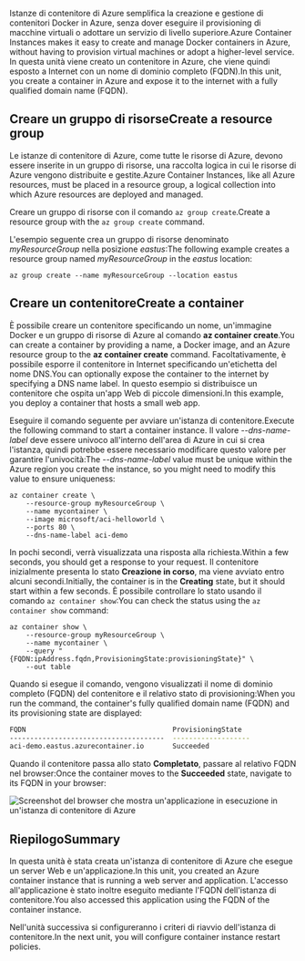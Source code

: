 <span data-ttu-id="a32be-101">Istanze di contenitore di Azure semplifica la creazione e gestione di contenitori Docker in Azure, senza dover eseguire il provisioning di macchine virtuali o adottare un servizio di livello superiore.</span><span class="sxs-lookup"><span data-stu-id="a32be-101">Azure Container Instances makes it easy to create and manage Docker containers in Azure, without having to provision virtual machines or adopt a higher-level service.</span></span> <span data-ttu-id="a32be-102">In questa unità viene creato un contenitore in Azure, che viene quindi esposto a Internet con un nome di dominio completo (FQDN).</span><span class="sxs-lookup"><span data-stu-id="a32be-102">In this unit, you create a container in Azure and expose it to the internet with a fully qualified domain name (FQDN).</span></span>

## <a name="create-a-resource-group"></a><span data-ttu-id="a32be-103">Creare un gruppo di risorse</span><span class="sxs-lookup"><span data-stu-id="a32be-103">Create a resource group</span></span>

<span data-ttu-id="a32be-104">Le istanze di contenitore di Azure, come tutte le risorse di Azure, devono essere inserite in un gruppo di risorse, una raccolta logica in cui le risorse di Azure vengono distribuite e gestite.</span><span class="sxs-lookup"><span data-stu-id="a32be-104">Azure Container Instances, like all Azure resources, must be placed in a resource group, a logical collection into which Azure resources are deployed and managed.</span></span>

<span data-ttu-id="a32be-105">Creare un gruppo di risorse con il comando `az group create`.</span><span class="sxs-lookup"><span data-stu-id="a32be-105">Create a resource group with the `az group create` command.</span></span>

<span data-ttu-id="a32be-106">L'esempio seguente crea un gruppo di risorse denominato *myResourceGroup* nella posizione *eastus*:</span><span class="sxs-lookup"><span data-stu-id="a32be-106">The following example creates a resource group named *myResourceGroup* in the *eastus* location:</span></span>

```azurecli
az group create --name myResourceGroup --location eastus
```

## <a name="create-a-container"></a><span data-ttu-id="a32be-107">Creare un contenitore</span><span class="sxs-lookup"><span data-stu-id="a32be-107">Create a container</span></span>

<span data-ttu-id="a32be-108">È possibile creare un contenitore specificando un nome, un'immagine Docker e un gruppo di risorse di Azure al comando **az container create**.</span><span class="sxs-lookup"><span data-stu-id="a32be-108">You can create a container by providing a name, a Docker image, and an Azure resource group to the **az container create** command.</span></span> <span data-ttu-id="a32be-109">Facoltativamente, è possibile esporre il contenitore in Internet specificando un'etichetta del nome DNS.</span><span class="sxs-lookup"><span data-stu-id="a32be-109">You can optionally expose the container to the internet by specifying a DNS name label.</span></span> <span data-ttu-id="a32be-110">In questo esempio si distribuisce un contenitore che ospita un'app Web di piccole dimensioni.</span><span class="sxs-lookup"><span data-stu-id="a32be-110">In this example, you deploy a container that hosts a small web app.</span></span>

<span data-ttu-id="a32be-111">Eseguire il comando seguente per avviare un'istanza di contenitore.</span><span class="sxs-lookup"><span data-stu-id="a32be-111">Execute the following command to start a container instance.</span></span> <span data-ttu-id="a32be-112">Il valore *--dns-name-label* deve essere univoco all'interno dell'area di Azure in cui si crea l'istanza, quindi potrebbe essere necessario modificare questo valore per garantire l'univocità:</span><span class="sxs-lookup"><span data-stu-id="a32be-112">The *--dns-name-label* value must be unique within the Azure region you create the instance, so you might need to modify this value to ensure uniqueness:</span></span>

```azurecli
az container create \
    --resource-group myResourceGroup \
    --name mycontainer \
    --image microsoft/aci-helloworld \
    --ports 80 \
    --dns-name-label aci-demo
```

<span data-ttu-id="a32be-113">In pochi secondi, verrà visualizzata una risposta alla richiesta.</span><span class="sxs-lookup"><span data-stu-id="a32be-113">Within a few seconds, you should get a response to your request.</span></span> <span data-ttu-id="a32be-114">Il contenitore inizialmente presenta lo stato **Creazione in corso**, ma viene avviato entro alcuni secondi.</span><span class="sxs-lookup"><span data-stu-id="a32be-114">Initially, the container is in the **Creating** state, but it should start within a few seconds.</span></span> <span data-ttu-id="a32be-115">È possibile controllare lo stato usando il comando `az container show`:</span><span class="sxs-lookup"><span data-stu-id="a32be-115">You can check the status using the `az container show` command:</span></span>

```azurecli
az container show \
    --resource-group myResourceGroup \
    --name mycontainer \
    --query "{FQDN:ipAddress.fqdn,ProvisioningState:provisioningState}" \
    --out table
```

<span data-ttu-id="a32be-116">Quando si esegue il comando, vengono visualizzati il nome di dominio completo (FQDN) del contenitore e il relativo stato di provisioning:</span><span class="sxs-lookup"><span data-stu-id="a32be-116">When you run the command, the container's fully qualified domain name (FQDN) and its provisioning state are displayed:</span></span>

```bash
FQDN                                    ProvisioningState
--------------------------------------  -------------------
aci-demo.eastus.azurecontainer.io       Succeeded
```

<span data-ttu-id="a32be-117">Quando il contenitore passa allo stato **Completato**, passare al relativo FQDN nel browser:</span><span class="sxs-lookup"><span data-stu-id="a32be-117">Once the container moves to the **Succeeded** state, navigate to its FQDN in your browser:</span></span>

![Screenshot del browser che mostra un'applicazione in esecuzione in un'istanza di contenitore di Azure](../media-draft/aci-app-browser.png)

## <a name="summary"></a><span data-ttu-id="a32be-119">Riepilogo</span><span class="sxs-lookup"><span data-stu-id="a32be-119">Summary</span></span>

<span data-ttu-id="a32be-120">In questa unità è stata creata un'istanza di contenitore di Azure che esegue un server Web e un'applicazione.</span><span class="sxs-lookup"><span data-stu-id="a32be-120">In this unit, you created an Azure container instance that is running a web server and application.</span></span> <span data-ttu-id="a32be-121">L'accesso all'applicazione è stato inoltre eseguito mediante l'FQDN dell'istanza di contenitore.</span><span class="sxs-lookup"><span data-stu-id="a32be-121">You also accessed this application using the FQDN of the container instance.</span></span>

<span data-ttu-id="a32be-122">Nell'unità successiva si configureranno i criteri di riavvio dell'istanza di contenitore.</span><span class="sxs-lookup"><span data-stu-id="a32be-122">In the next unit, you will configure container instance restart policies.</span></span>
